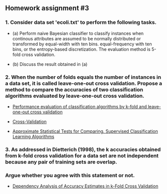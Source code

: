 ## Homework assignment #3
### 1. Consider data set 'ecoli.txt' to perform the following tasks.

* (a) Perform naive Bayesian classifier to classify instances when continous attributes are assumed to be normally distributed or transformed by equal-width with ten bins. equal-frequency with ten bins, or the entropy-based discretization. The evaluation method is 5-fold cross validation.

* (b) Discuss the result obtained in (a)

### 2. When the number of folds equals the number of instances in a data set, it is called leave-one-out cross validation. Propose a method to compare the accuracies of two classification algorithms evaluated by leave-one-out cross validation.

* [Performance evaluation of classification algorithms by k-fold
and leave-one-out cross validation](https://ac.els-cdn.com/S0031320315000989/1-s2.0-S0031320315000989-main.pdf?_tid=53173eb4-b513-48e2-801e-b9f6548e408d&acdnat=1525615491_22e15bbf53174961a0d78bb438ca6a76)

* [Cross-Validation](http://leitang.net/papers/ency-cross-validation.pdf)

* [Approximate Statistical Tests for Comparing. Supervised Classification Learning Algorithms](http://sci2s.ugr.es/keel/pdf/algorithm/articulo/dietterich1998.pdf)

### 3. As addressed in Dietterich (1998), the k accuracies obtained from k-fold cross validation for a data set are not independent because any pair of training sets are overlap.<br>
### Argue whether you agree with this statement or not.

* [Dependency Analysis of Accuracy Estimates
in k-Fold Cross Validation](https://ieeexplore.ieee.org/stamp/stamp.jsp?tp=&arnumber=8012491)
